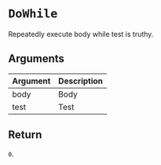 # `DoWhile`

Repeatedly execute body while test is truthy.

## Arguments

| Argument | Description |
| -------- | ----------- |
| body     | Body        |
| test     | Test        |

## Return

`0`.
